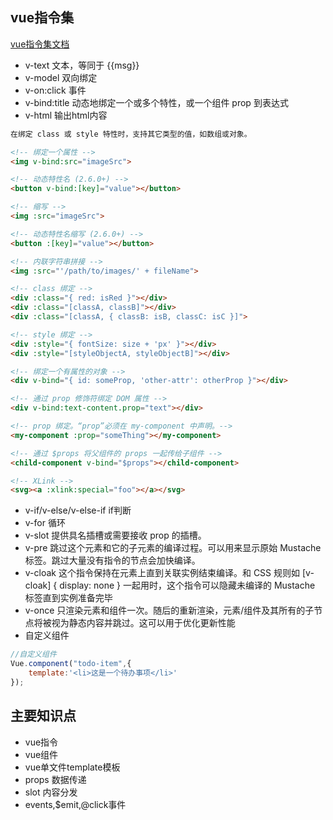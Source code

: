 ## vue指令集
[vue指令集文档](https://cn.vuejs.org/v2/api/#v-text)
* v-text 文本，等同于 {{msg}}
* v-model 双向绑定
* v-on:click 事件
* v-bind:title 动态地绑定一个或多个特性，或一个组件 prop 到表达式
* v-html 输出html内容

```html
在绑定 class 或 style 特性时，支持其它类型的值，如数组或对象。

<!-- 绑定一个属性 -->
<img v-bind:src="imageSrc">

<!-- 动态特性名 (2.6.0+) -->
<button v-bind:[key]="value"></button>

<!-- 缩写 -->
<img :src="imageSrc">

<!-- 动态特性名缩写 (2.6.0+) -->
<button :[key]="value"></button>

<!-- 内联字符串拼接 -->
<img :src="'/path/to/images/' + fileName">

<!-- class 绑定 -->
<div :class="{ red: isRed }"></div>
<div :class="[classA, classB]"></div>
<div :class="[classA, { classB: isB, classC: isC }]">

<!-- style 绑定 -->
<div :style="{ fontSize: size + 'px' }"></div>
<div :style="[styleObjectA, styleObjectB]"></div>

<!-- 绑定一个有属性的对象 -->
<div v-bind="{ id: someProp, 'other-attr': otherProp }"></div>

<!-- 通过 prop 修饰符绑定 DOM 属性 -->
<div v-bind:text-content.prop="text"></div>

<!-- prop 绑定。“prop”必须在 my-component 中声明。-->
<my-component :prop="someThing"></my-component>

<!-- 通过 $props 将父组件的 props 一起传给子组件 -->
<child-component v-bind="$props"></child-component>

<!-- XLink -->
<svg><a :xlink:special="foo"></a></svg>
```

* v-if/v-else/v-else-if  if判断
* v-for 循环
* v-slot 提供具名插槽或需要接收 prop 的插槽。
* v-pre 跳过这个元素和它的子元素的编译过程。可以用来显示原始 Mustache 标签。跳过大量没有指令的节点会加快编译。
* v-cloak 这个指令保持在元素上直到关联实例结束编译。和 CSS 规则如 [v-cloak] { display: none } 一起用时，这个指令可以隐藏未编译的 Mustache 标签直到实例准备完毕
* v-once 只渲染元素和组件一次。随后的重新渲染，元素/组件及其所有的子节点将被视为静态内容并跳过。这可以用于优化更新性能
* 自定义组件

```javascript
//自定义组件
Vue.component("todo-item",{
    template:'<li>这是一个待办事项</li>'
});
```

## 主要知识点
* vue指令
* vue组件
* vue单文件template模板
* props 数据传递
* slot 内容分发
* events,$emit,@click事件
